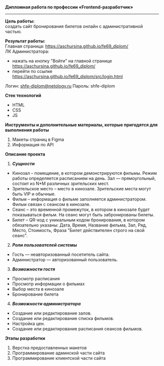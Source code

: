 **Дипломная работа по профессии «Frontend-разработчик»**
___  
**Цель работы:**  
создать сайт бронирования билетов онлайн с административной частью.  

**Результат работы:**  
Главная страница: https://aschursina.github.io/fe69_diplom/  
ЛК Администратора:  
* нажать на кнопку "Войти" на главной странице https://aschursina.github.io/fe69_diplom/
* перейти по ссылке https://aschursina.github.io/fe69_diplom/src/login.html 

Логин: shfe-diplom@netology.ru 
Пароль: shfe-diplom  
   
**Стек технологий**  
* HTML  
* CSS  
* JS  
  
**Инструменты и дополнительные материалы, которые пригодятся для выполнения работы**
1. Макеты страниц в Figma  
2. Информация по API
      
**Описание проекта**
1. ***Сущности***  
* Кинозал – помещение, в котором демонстрируются фильмы. Режим работы определяется расписанием на день. Зал — прямоугольный, состоит из N*M различных зрительских мест.  
* Зрительское место – место в кинозале. Зрительские места могут быть VIP и обычные.  
* Фильм – информация о фильме заполняется администратором. Фильм связан с сеансом в кинозале.    
* Сеанс – это временной промежуток, в котором в кинозале будет показываться фильм. На сеанс могут быть забронированы билеты.  
* Билет – QR-код c уникальным кодом бронирования, в котором обязательно указаны: Дата, Время, Название фильма, Зал, Ряд, Место, Стоимость, Фраза "Билет действителен строго на свой сеанс".  
2. ***Роли пользователей системы***  
* Гость — неавторизованный посетитель сайта.  
* Администратор — авторизованный пользователь.  
3. ***Возможности гостя***  
* Просмотр расписания  
* Просмотр информации о фильмах  
* Выбор места в кинозале  
* Бронирование билета  
4. ***Возможности администратора***  
* Создание или редактирование залов.  
* Создание или редактирование списка фильмов.  
* Настройка цен.  
* Создание или редактирование расписания сеансов фильмов.  
   
**Этапы разработки**  
1. Верстка предоставленных макетов  
2. Программирование админской части сайта  
3. Программирование клиентской части сайта  
